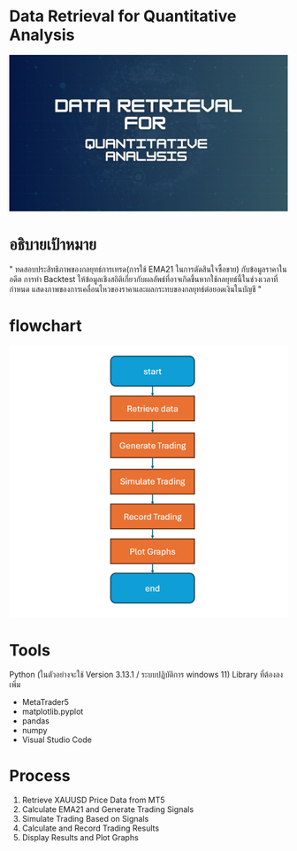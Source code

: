 
# Data Retrieval for Quantitative Analysis

![head](images/head.jpg)


# อธิบายเป้าหมาย

" ทดสอบประสิทธิภาพของกลยุทธ์การเทรด(การใช้ EMA21 ในการตัดสินใจซื้อขาย) กับข้อมูลราคาในอดีต การทำ Backtest 
ให้ข้อมูลเชิงสถิติเกี่ยวกับผลลัพธ์ที่อาจเกิดขึ้นหากใช้กลยุทธ์นี้ในช่วงเวลาที่กำหนด
แสดงภาพของการเคลื่อนไหวของราคาและผลกระทบของกลยุทธ์ต่อยอดเงินในบัญชี "

# flowchart

![flow](images/flow.png)


# Tools
Python (ในตัวอย่างจะใช้ Version 3.13.1 / ระบบปฏิบัติการ windows 11)
Library ที่ต้องลงเพิ่ม
 - MetaTrader5 
 - matplotlib.pyplot 
 - pandas 
 - numpy 
- Visual Studio Code

# Process

1. Retrieve XAUUSD Price Data from MT5
2. Calculate EMA21 and Generate Trading Signals
3. Simulate Trading Based on Signals
4. Calculate and Record Trading Results
5. Display Results and Plot Graphs


